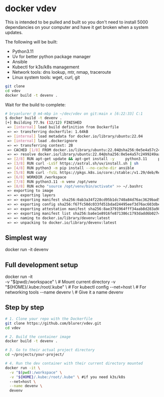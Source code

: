 # docker vdev

This is intended to be pulled and built so you don't need to install 5000 dependancies on your computer and have it get broken when a system updates.

The following will be built:

- Python3.11
- Uv for better python package manager
- Ansible
- Kubectl for k3s/k8s management
- Network tools: dns lookup, mtr, nmap, traceroute
- Linux system tools: wget, curl, git

```bash
git clone
cd vdev
docker build -t devenv .
```

Wait for the build to complete:

```bash
# bryanlurer @ m4-mbp in ~/dev/vdev on git:main x [6:22:33] C:1
$ docker build -t devenv .
[+] Building 77.9s (12/12) FINISHED                                                                docker:desktop-linux
 => [internal] load build definition from Dockerfile                                                               0.0s
 => => transferring dockerfile: 1.64kB                                                                             0.0s
 => [internal] load metadata for docker.io/library/ubuntu:22.04                                                    0.4s
 => [internal] load .dockerignore                                                                                  0.0s
 => => transferring context: 2B                                                                                    0.0s
 => CACHED [1/8] FROM docker.io/library/ubuntu:22.04@sha256:0e5e4a57c2499249aafc3b40fcd541e9a456aab7296681a3994d6  0.0s
 => => resolve docker.io/library/ubuntu:22.04@sha256:0e5e4a57c2499249aafc3b40fcd541e9a456aab7296681a3994d63158720  0.0s
 => [2/8] RUN apt-get update && apt-get install -y     python3.11     python3.11-venv     python3.11-distutils    40.7s
 => [3/8] RUN curl -LsSf https://astral.sh/uv/install.sh | sh                                                      1.7s 
 => [4/8] RUN python3 -m pip install --no-cache-dir ansible                                                       10.6s 
 => [5/8] RUN curl -fsSL https://pkgs.k8s.io/core:/stable:/v1.29/deb/Release.key | gpg --dearmor -o /etc/apt/keyr  7.8s 
 => [6/8] WORKDIR /workspace                                                                                       0.0s 
 => [7/8] RUN python3.11 -m venv /opt/venv                                                                         1.2s 
 => [8/8] RUN echo "source /opt/venv/bin/activate" >> ~/.bashrc                                                    0.1s 
 => exporting to image                                                                                            15.2s 
 => => exporting layers                                                                                            9.8s 
 => => exporting manifest sha256:0ab3a34f228cd95b1dc740a84d76ac3629bad50f71761ddf4545eabdd4646849                  0.0s 
 => => exporting config sha256:f67fc50dc033fd51bdad24495eef3d76ac603dbeb37335b45ee4cbb4ba7272eb                    0.0s
 => => exporting attestation manifest sha256:8ae3791964fff34aab8d283a98807a775c81e13f74d0176c3c251099735b5b45      0.0s
 => => exporting manifest list sha256:ba6e1e8916fe871386c1793dadd6b0274d1504209f816a0d9dfc189f467b70ed             0.0s
 => => naming to docker.io/library/devenv:latest                                                                   0.0s
 => => unpacking to docker.io/library/devenv:latest          
 ```

## Simplest way

docker run -it devenv

## Full development setup

docker run -it \
  -v "$(pwd):/workspace" \          # Mount current directory
  -v "${HOME}/.kube:/root/.kube" \  # For kubectl config
  --net=host \                      # For networking tools
  --name devenv \                   # Give it a name
  devenv

## Step by step

```bash
# 1. Clone your repo with the Dockerfile
git clone https://github.com/blurer/vdev.git
cd vdev

# 2. Build the container image
docker build -t devenv .

# 3. Go to their actual project directory
cd ~/projects/your-project/

# 4. Run the dev container with their current directory mounted
docker run -it \
  -v "$(pwd):/workspace" \
  -v "${HOME}/.kube:/root/.kube" \ #if you need k3s/k8s
  --net=host \
  --name devenv \
  devenv
```